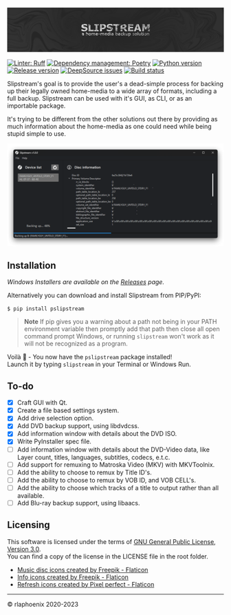![Banner](assets/banner.png)

[![Linter: Ruff](https://img.shields.io/endpoint?url=https://raw.githubusercontent.com/astral-sh/ruff/main/assets/badge/v2.json)](https://github.com/astral-sh/ruff)
[![Dependency management: Poetry](https://img.shields.io/endpoint?url=https://python-poetry.org/badge/v0.json)](https://python-poetry.org/)
[![Python version](https://img.shields.io/pypi/pyversions/pslipstream)](https://pypi.python.org/pypi/pslipstream)
[![Release version](https://img.shields.io/pypi/v/pslipstream)](https://pypi.python.org/pypi/pslipstream)
[![DeepSource issues](https://deepsource.io/gh/rlaphoenix/slipstream.svg/?label=active+issues)](https://deepsource.io/gh/rlaphoenix/slipstream)
[![Build status](https://github.com/rlaphoenix/slipstream/actions/workflows/ci.yml/badge.svg?branch=master)](https://github.com/rlaphoenix/slipstream/actions/workflows/ci.yml)

Slipstream's goal is to provide the user's a dead-simple process for backing up their legally owned home-media to a
wide array of formats, including a full backup. Slipstream can be used with it's GUI, as CLI, or as an importable
package.

It's trying to be different from the other solutions out there by providing as much information about the home-media
as one could need while being stupid simple to use.

![Preview](assets/preview.png)

## Installation

*Windows Installers are available on the [Releases] page.*

Alternatively you can download and install Slipstream from PIP/PyPI:

    $ pip install pslipstream

> **Note**
If pip gives you a warning about a path not being in your PATH environment variable then promptly add that path then
close all open command prompt Windows, or running `slipstream` won't work as it will not be recognized as a program.

Voilà 🎉 - You now have the `pslipstream` package installed!  
Launch it by typing `slipstream` in your Terminal or Windows Run.

  [Releases]: <https://github.com/rlaphoenix/slipstream/releases>

## To-do

- [X] Craft GUI with Qt.
- [x] Create a file based settings system.
- [x] Add drive selection option.
- [X] Add DVD backup support, using libdvdcss.
- [X] Add information window with details about the DVD ISO.
- [x] Write PyInstaller spec file.
- [ ] Add information window with details about the DVD-Video data, like Layer count, titles, languages, subtitles, codecs, e.t.c.
- [ ] Add support for remuxing to Matroska Video (MKV) with MKVToolnix.
- [ ] Add the ability to choose to remux by Title ID's.
- [ ] Add the ability to choose to remux by VOB ID, and VOB CELL's.
- [ ] Add the ability to choose which tracks of a title to output rather than all available.
- [ ] Add Blu-ray backup support, using libaacs.

## Licensing

This software is licensed under the terms of [GNU General Public License, Version 3.0](LICENSE).  
You can find a copy of the license in the LICENSE file in the root folder.

- [Music disc icons created by Freepik - Flaticon](https://www.flaticon.com/free-icons/music-disc)
- [Info icons created by Freepik - Flaticon](https://www.flaticon.com/free-icons/info)
- [Refresh icons created by Pixel perfect - Flaticon](https://www.flaticon.com/free-icons/refresh)

* * *

© rlaphoenix 2020-2023
